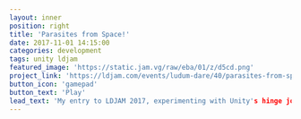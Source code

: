 ```yaml
---
layout: inner
position: right
title: 'Parasites from Space!'
date: 2017-11-01 14:15:00
categories: development
tags: unity ldjam
featured_image: 'https://static.jam.vg/raw/eba/01/z/d5cd.png'
project_link: 'https://ldjam.com/events/ludum-dare/40/parasites-from-space'
button_icon: 'gamepad'
button_text: 'Play'
lead_text: 'My entry to LDJAM 2017, experimenting with Unity's hinge joints and utilising movement ability as a difficulty modifier.'
---
```

